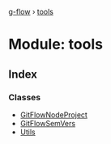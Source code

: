 [g-flow](../README.md) › [tools](tools.md)

# Module: tools

## Index

### Classes

* [GitFlowNodeProject](../classes/tools.gitflownodeproject.md)
* [GitFlowSemVers](../classes/tools.gitflowsemvers.md)
* [Utils](../classes/tools.utils.md)

